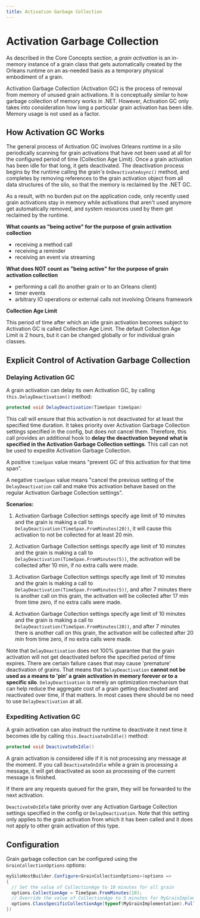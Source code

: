 ```yaml
---
title: Activation Garbage Collection
---
```


# Activation Garbage Collection

As described in the Core Concepts section, a *grain activation* is an in-memory instance of a grain class that gets automatically created by the Orleans runtime on an as-needed basis as a temporary physical embodiment of a grain.

Activation Garbage Collection (Activation GC) is the process of removal from memory of unused grain activations. It is conceptually similar to how garbage collection of memory works in .NET. However, Activation GC only takes into consideration how long a particular grain activation has been idle. Memory usage is not used as a factor.

## How Activation GC Works

The general process of Activation GC involves Orleans runtime in a silo periodically scanning for grain activations that have not been used at all for the configured period of time (Collection Age Limit). Once a grain activation has been idle for that long, it gets deactivated. The deactivation process begins by the runtime calling the grain's `OnDeactivateAsync()` method, and completes by removing references to the grain activation object from all data structures of the silo, so that the memory is reclaimed by the .NET GC.

As a result, with no burden put on the application code, only recently used grain activations stay in memory while activations that aren't used anymore get automatically removed, and system resources used by them get reclaimed by the runtime.

**What counts as "being active" for the purpose of grain activation collection**

* receiving a method call
* receiving a reminder
* receiving an event via streaming

**What does NOT count as "being active" for the purpose of grain activation collection**

* performing a call (to another grain or to an Orleans client)
* timer events
* arbitrary IO operations or external calls not involving Orleans framework

**Collection Age Limit**

This period of time after which an idle grain activation becomes subject to Activation GC is called Collection Age Limit. The default Collection Age Limit is 2 hours, but it can be changed globally or for individual grain classes.

## Explicit Control of Activation Garbage Collection

### Delaying Activation GC

A grain activation can delay its own Activation GC, by calling `this.DelayDeactivation()` method:

```csharp
protected void DelayDeactivation(TimeSpan timeSpan)
```

This call will ensure that this activation is not deactivated for at least the specified time duration. It takes priority over Activation Garbage Collection settings specified in the config, but does not cancel them.
Therefore, this call provides an additional hook to **delay the deactivation beyond what is specified in the Activation Garbage Collection settings**. This call can not be used to expedite Activation Garbage Collection.

A positive `timeSpan` value means "prevent GC of this activation for that time span".

A negative `timeSpan` value means "cancel the previous setting of the `DelayDeactivation` call and make this activation behave based on the regular Activation Garbage Collection settings".

**Scenarios:**

1) Activation Garbage Collection settings specify age limit of 10 minutes and the grain is making a call to `DelayDeactivation(TimeSpan.FromMinutes(20))`, it will cause this activation to not be collected for at least 20 min.

2) Activation Garbage Collection settings specify age limit of 10 minutes and the grain is making a call to `DelayDeactivation(TimeSpan.FromMinutes(5))`, the activation will be collected after 10 min, if no extra calls were made.

3) Activation Garbage Collection settings specify age limit of 10 minutes and the grain is making a call to `DelayDeactivation(TimeSpan.FromMinutes(5))`, and after 7 minutes there is another call on this grain, the activation will be collected after 17 min from time zero, if no extra calls were made.

4) Activation Garbage Collection settings specify age limit of 10 minutes and the grain is making a call to `DelayDeactivation(TimeSpan.FromMinutes(20))`, and after 7 minutes there is another call on this grain, the activation will be collected after 20 min from time zero, if no extra calls were made.

Note that `DelayDeactivation` does not 100% guarantee that the grain activation will not get deactivated before the specified period of time expires. There are certain failure cases that may cause 'premature' deactivation of grains. That means that `DelayDeactivation` **cannot not be used as a means to 'pin' a grain activation in memory forever or to a specific silo**. `DelayDeactivation` is merely an optimization mechanism that can help reduce the aggregate cost of a grain getting deactivated and reactivated over time, if that matters. In most cases there should be no need to use `DelayDeactivation` at all.

### Expediting Activation GC

A grain activation can also instruct the runtime to deactivate it next time it becomes idle by calling `this.DeactivateOnIdle()` method:

```csharp
protected void DeactivateOnIdle()
```

A grain activation is considered idle if it is not processing any message at the moment.
If you call `DeactivateOnIdle` while a grain is processing a message, it will get deactivated as soon as processing of the current message is finished.

If there are any requests queued for the grain, they will be forwarded to the next activation.

`DeactivateOnIdle` take priority over any Activation Garbage Collection settings specified in the config or `DelayDeactivation`.
Note that this setting only applies to the grain activation from which it has been called and it does not apply to other grain activation of this type.

## Configuration

Grain garbage collection can be configured using the `GrainCollectionOptions` options:

```csharp
mySiloHostBuilder.Configure<GrainCollectionOptions>(options =>
{
  // Set the value of CollectionAge to 10 minutes for all grain
  options.CollectionAge = TimeSpan.FromMinutes(10);
  // Override the value of CollectionAge to 5 minutes for MyGrainImplementation
  options.ClassSpecificCollectionAge[typeof(MyGrainImplementation).FullName] = TimeSpan.FromMinutes(5);
})
```
